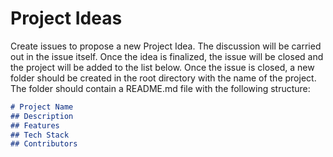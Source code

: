 # Project Ideas
Create issues to propose a new Project Idea. The discussion will be carried out in the issue itself. Once the idea is finalized, the issue will be closed and the project will be added to the list below.
Once the issue is closed, a new folder should be created in the root directory with the name of the project. The folder should contain a README.md file with the following structure:
```markdown
# Project Name
## Description
## Features
## Tech Stack
## Contributors
```

